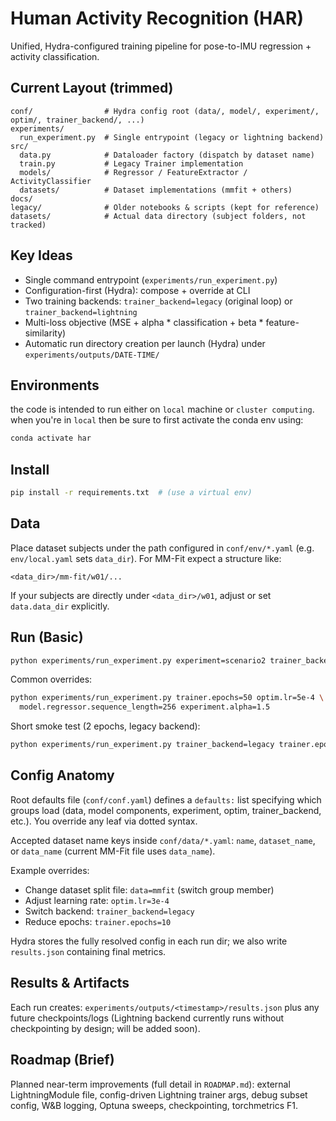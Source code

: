 # Human Activity Recognition (HAR)

Unified, Hydra-configured training pipeline for pose-to-IMU regression + activity classification.

## Current Layout (trimmed)
```
conf/                # Hydra config root (data/, model/, experiment/, optim/, trainer_backend/, ...)
experiments/
  run_experiment.py  # Single entrypoint (legacy or lightning backend)
src/
  data.py            # Dataloader factory (dispatch by dataset name)
  train.py           # Legacy Trainer implementation
  models/            # Regressor / FeatureExtractor / ActivityClassifier
  datasets/          # Dataset implementations (mmfit + others)
docs/
legacy/              # Older notebooks & scripts (kept for reference)
datasets/            # Actual data directory (subject folders, not tracked)
```

## Key Ideas
* Single command entrypoint (`experiments/run_experiment.py`)
* Configuration-first (Hydra): compose + override at CLI
* Two training backends: `trainer_backend=legacy` (original loop) or `trainer_backend=lightning`
* Multi-loss objective (MSE + alpha * classification + beta * feature-similarity)
* Automatic run directory creation per launch (Hydra) under `experiments/outputs/DATE-TIME/`

## Environments
the code is intended to run either on `local` machine or `cluster computing`. when you're in `local` then be sure to first activate the conda env using:
```bash
conda activate har
```

## Install
```bash
pip install -r requirements.txt  # (use a virtual env)
```

## Data
Place dataset subjects under the path configured in `conf/env/*.yaml` (e.g. `env/local.yaml` sets `data_dir`).
For MM-Fit expect a structure like:
```
<data_dir>/mm-fit/w01/...
```
If your subjects are directly under `<data_dir>/w01`, adjust or set `data.data_dir` explicitly.

## Run (Basic)
```bash
python experiments/run_experiment.py experiment=scenario2 trainer_backend=lightning
```
Common overrides:
```bash
python experiments/run_experiment.py trainer.epochs=50 optim.lr=5e-4 \
  model.regressor.sequence_length=256 experiment.alpha=1.5
```

Short smoke test (2 epochs, legacy backend):
```bash
python experiments/run_experiment.py trainer_backend=legacy trainer.epochs=2
```

## Config Anatomy
Root defaults file (`conf/conf.yaml`) defines a `defaults:` list specifying which groups load (data, model components, experiment, optim, trainer_backend, etc.). You override any leaf via dotted syntax.

Accepted dataset name keys inside `conf/data/*.yaml`: `name`, `dataset_name`, or `data_name` (current MM-Fit file uses `data_name`).

Example overrides:
* Change dataset split file: `data=mmfit` (switch group member)
* Adjust learning rate: `optim.lr=3e-4`
* Switch backend: `trainer_backend=legacy`
* Reduce epochs: `trainer.epochs=10`

Hydra stores the fully resolved config in each run dir; we also write `results.json` containing final metrics.

## Results & Artifacts
Each run creates: `experiments/outputs/<timestamp>/results.json` plus any future checkpoints/logs (Lightning backend currently runs without checkpointing by design; will be added soon).

## Roadmap (Brief)
Planned near-term improvements (full detail in `ROADMAP.md`): external LightningModule file, config-driven Lightning trainer args, debug subset config, W&B logging, Optuna sweeps, checkpointing, torchmetrics F1.


